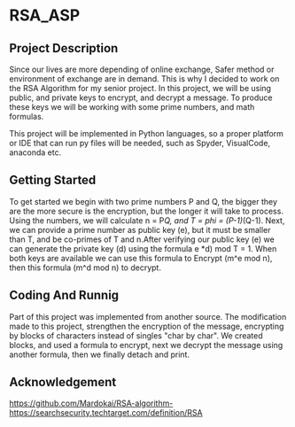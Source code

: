 # RSA_ASP
## Project Description

Since our lives are more depending of online exchange, Safer method or environment of exchange are in demand.
This is why I decided to work on the RSA Algorithm for my senior project. In this project, we will be using public,
and private keys to encrypt, and decrypt a message. To produce these keys we will be working with some prime numbers, and math formulas.

This project will be implemented in Python languages, so a proper platform or IDE that can run py files will be needed, such as Spyder, VisualCode, anaconda etc.

## Getting Started 
 To get started we begin with two prime numbers P and Q, the bigger they are the more secure is the encryption, but the longer it will take to process.
 Using the numbers, we will calculate n = P*Q, and T = phi = (P-1)*(Q-1). Next, we can provide a prime number as public key (e), 
 but it must be smaller than T, and be co-primes of T and n.After verifying our public key (e) we can generate the private key (d)
 using the formula e *d) mod T = 1. When both keys are available we can use this formula to Encrypt (m^e mod n), then this formula (m^d mod n) to decrypt.
 
## Coding And Runnig
Part of this project was implemented from another source. The modification made to this project, strengthen the encryption of the message, encrypting
by blocks of characters instead of singles "char by char". We created blocks, and used a formula to encrypt, next we decrypt the message using another formula, then we finally detach and print. 
## Acknowledgement 

https://github.com/Mardokai/RSA-algorithm-
https://searchsecurity.techtarget.com/definition/RSA
